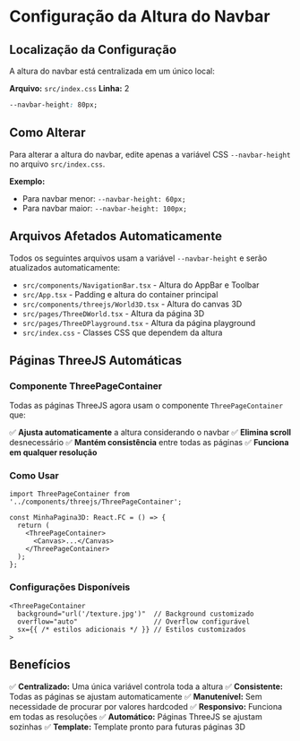 # Configuração da Altura do Navbar

## Localização da Configuração

A altura do navbar está centralizada em um único local:

**Arquivo:** `src/index.css`
**Linha:** 2
```css
--navbar-height: 80px;
```

## Como Alterar

Para alterar a altura do navbar, edite apenas a variável CSS `--navbar-height` no arquivo `src/index.css`.

**Exemplo:**
- Para navbar menor: `--navbar-height: 60px;`
- Para navbar maior: `--navbar-height: 100px;`

## Arquivos Afetados Automaticamente

Todos os seguintes arquivos usam a variável `--navbar-height` e serão atualizados automaticamente:

- `src/components/NavigationBar.tsx` - Altura do AppBar e Toolbar
- `src/App.tsx` - Padding e altura do container principal
- `src/components/threejs/World3D.tsx` - Altura do canvas 3D
- `src/pages/ThreeDWorld.tsx` - Altura da página 3D
- `src/pages/ThreeDPlayground.tsx` - Altura da página playground
- `src/index.css` - Classes CSS que dependem da altura

## Páginas ThreeJS Automáticas

### Componente ThreePageContainer

Todas as páginas ThreeJS agora usam o componente `ThreePageContainer` que:

✅ **Ajusta automaticamente** a altura considerando o navbar
✅ **Elimina scroll** desnecessário
✅ **Mantém consistência** entre todas as páginas
✅ **Funciona em qualquer resolução**

### Como Usar

```tsx
import ThreePageContainer from '../components/threejs/ThreePageContainer';

const MinhaPagina3D: React.FC = () => {
  return (
    <ThreePageContainer>
      <Canvas>...</Canvas>
    </ThreePageContainer>
  );
};
```

### Configurações Disponíveis

```tsx
<ThreePageContainer
  background="url('/texture.jpg')"  // Background customizado
  overflow="auto"                   // Overflow configurável
  sx={{ /* estilos adicionais */ }} // Estilos customizados
>
```

## Benefícios

✅ **Centralizado:** Uma única variável controla toda a altura
✅ **Consistente:** Todas as páginas se ajustam automaticamente
✅ **Manutenível:** Sem necessidade de procurar por valores hardcoded
✅ **Responsivo:** Funciona em todas as resoluções
✅ **Automático:** Páginas ThreeJS se ajustam sozinhas
✅ **Template:** Template pronto para futuras páginas 3D 